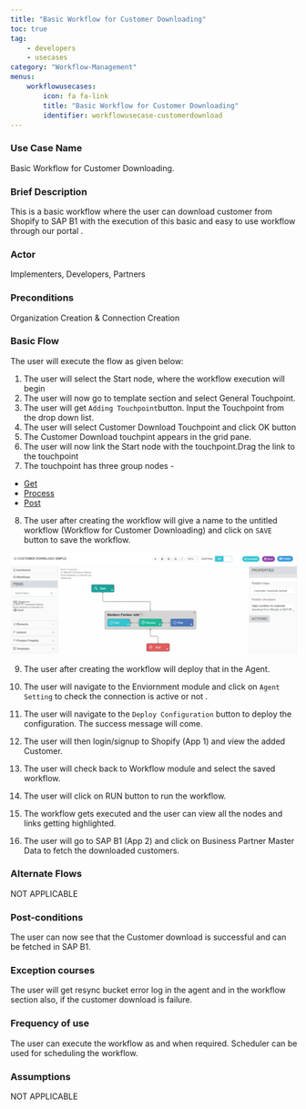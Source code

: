 ```yaml
---
title: "Basic Workflow for Customer Downloading"
toc: true
tag: 
    - developers
    - usecases
category: "Workflow-Management"           
menus: 
    workflowusecases:
        icon: fa fa-link
        title: "Basic Workflow for Customer Downloading" 
        identifier: workflowusecase-customerdownload
---
```


### Use Case Name 
Basic Workflow for Customer Downloading.

### Brief Description 
This is a basic workflow where the user can download customer from Shopify to SAP B1 with the execution of this basic and easy to use workflow through our portal .

### Actor
 Implementers, Developers, Partners   

### Preconditions
 Organization Creation & Connection Creation 
 
### Basic Flow
  The user will execute the flow as given below:

1. The user will select the Start node, where the workflow execution will begin
2. The user will now go to template section and select General Touchpoint.
3. The user will get `Adding Touchpoint`button. Input the Touchpoint from the drop down list.
4. The user will select Customer Download Touchpoint and click OK button
5. The Customer Download touchpint appears in the grid pane. 
6. The user will now link the Start node with the touchpoint.Drag the link to the touchpoint
7. The touchpoint has three group nodes - 
* [Get](/workflow/working-with-get/)
* [Process](/workflow/working-with-process/)
* [Post](/workflow/working-with-post/)

8. The user after creating the workflow will give a name to the untitled workflow (Workflow for Customer Downloading) and click on `SAVE` button to save the workflow.

 ![CustomerDownload_Simple](/staticfiles/workflow-management/media/CustomerDownload_Simple.png)
            
9. The user after creating the workflow will deploy that in the Agent.

10. The user will navigate to the Enviornment module and click on `Agent Setting` to check the connection is active or not .

11. The user will navigate to the `Deploy Configuration` button to deploy the configuration. The success message will come.

12. The user will then login/signup to Shopify (App 1) and view the added Customer.

13. The user will check  back to Workflow module and select the saved workflow.

14. The user will click on RUN button to run the workflow.

15. The workflow gets executed and the user can view all the nodes and links getting highlighted.

16.  The user will go to SAP B1 (App 2) and click on Business Partner Master Data to fetch the downloaded customers. 


### Alternate Flows 
NOT APPLICABLE 
### Post-conditions
The user can now see that the Customer download is successful and can be fetched in SAP B1. 
### Exception courses 
The user will get resync bucket error log in the agent and in the workflow section also, if the customer download is failure.
### Frequency of use
The user can execute the workflow as and when required. Scheduler can be used for scheduling the workflow.
### Assumptions 
NOT APPLICABLE 





